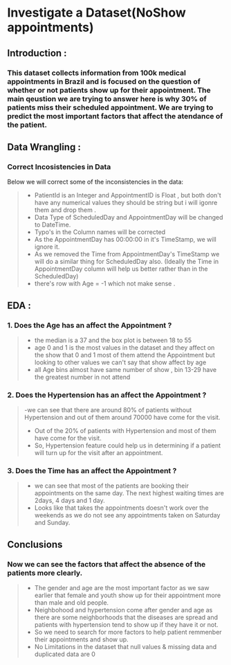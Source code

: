 # Investigate a Dataset(NoShow appointments)
## Introduction :
### This dataset collects information from 100k medical appointments in Brazil and is focused on the question of whether or not patients show up for their appointment. The main qeustion we are trying to answer here is why 30% of patients miss their scheduled appointment. We are trying to predict the most important factors that affect the atendance of the patient.

## Data Wrangling :
### Correct Incosistencies in Data
Below we will correct some of the inconsistencies in the data:
>- 	PatientId is an Integer and AppointmentID is Float , but both don't have any numerical values they should be string but i will igonre them and drop them .
>-	Data Type of ScheduledDay and AppointmentDay will be changed to DateTime.
>-	Typo's in the Column names will be corrected
>-	As the AppointmentDay has 00:00:00 in it's TimeStamp, we will ignore it.
>-	As we removed the Time from AppointmentDay's TimeStamp we will do a similar thing for ScheduledDay also. (Ideally the Time in AppointmentDay column will help us better rather than in the ScheduledDay)
>-	there's row with Age = -1 which not make sense .
## EDA :
### 1. Does the Age has an affect the Appointment ?
>- the median is a 37 and the box plot is between 18 to 55
>-	age 0 and 1 is the most values in the dataset and they affect on the show that 0 and 1 most of them attend the Appointment but looking to other values we can't say that show affect by age
>-	all Age bins almost have same number of show , bin 13-29 have the greatest number in not attend

### 2. Does the Hypertension has an affect the Appointment ?
>-we can see that there are around 80% of patients without Hypertension and out of them around 70000 have come for the visit.
>-	Out of the 20% of patients with Hypertension and most of them have come for the visit.
>-	So, Hypertension feature could help us in determining if a patient will turn up for the visit after an appointment.

### 3. Does the Time has an affect the Appointment ?
>- 	we can see that most of the patients are booking their appointments on the same day. The next highest waiting times are 2days, 4 days and 1 day.
>- 	Looks like that takes the appointments doesn't work over the weekends as we do not see any appointments taken on Saturday and Sunday.


## Conclusions
### Now we can see the factors that affect the absence of the patients more clearly.
>- 	The gender and age are the most important factor as we saw earlier that female and youth show up for their appointment more than male and old people.
>- 	Neighbohood and hypertension come after gender and age as there are some neighborhoods that the diseases are spread and patients with hypertension tend to show up if they have it or not.
>- 	So we need to search for more factors to help patient remmenber their appointments and show up.
>- 	 No Limitations in the dataset that null values & missing data and duplicated data are 0  


